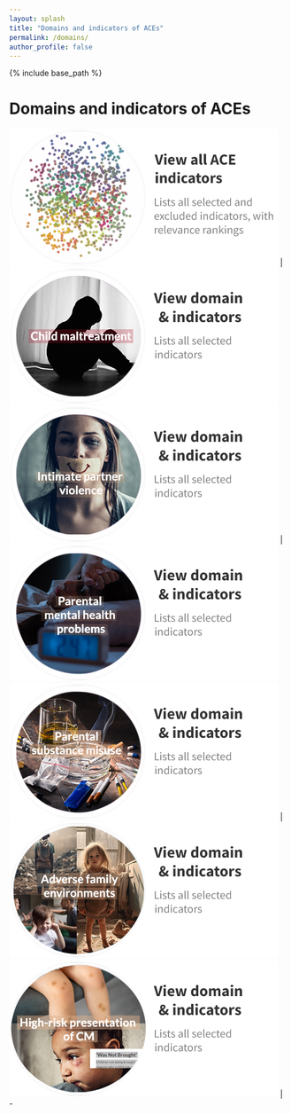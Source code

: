 ```yaml
---
layout: splash
title: "Domains and indicators of ACEs"
permalink: /domains/
author_profile: false
---
```

{% include base_path %}

# Domains and indicators of ACEs

 [![](https://raw.githubusercontent.com/shabeer-syed/ACEs/main/home%20view%20indicators.png)](https://shabeer-syed.github.io/ACEs/indicatorsfinal) | [![](https://raw.githubusercontent.com/shabeer-syed/ACEs/main/child%20maltreatment.png)](https://shabeer-syed.github.io/ACEs/CM)
 [![](https://raw.githubusercontent.com/shabeer-syed/ACEs/main/Intimate%20partner%20violence.png)](https://shabeer-syed.github.io/ACEs/mIPV) | [![](https://raw.githubusercontent.com/shabeer-syed/ACEs/main/parental%20mental%20health%20problems.png)](https://shabeer-syed.github.io/ACEs/mMHPs)
 [![](https://raw.githubusercontent.com/shabeer-syed/ACEs/main/Parental%20substance%20misuse.png)](https://shabeer-syed.github.io/ACEs/MSM) | [![](https://raw.githubusercontent.com/shabeer-syed/ACEs/main/adverse%20family%20environments.png)](https://shabeer-syed.github.io/ACEs/AFE)
[![](https://raw.githubusercontent.com/shabeer-syed/ACEs/main/high-risk%20presentattion%20of%20child%20maltreatment.png)](https://shabeer-syed.github.io/ACEs/HRPCM) | -  
